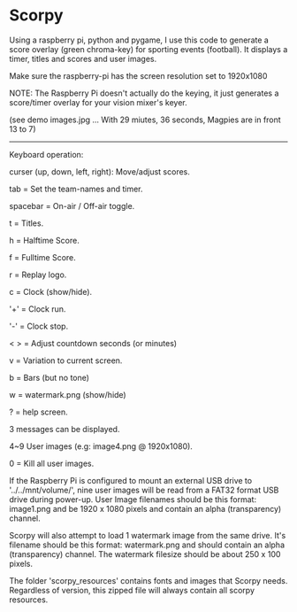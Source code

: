 # Scorpy

Using a raspberry pi, python and pygame, I use this code to generate a score overlay (green chroma-key) for sporting events (football). It displays a timer, titles and scores and user images.

Make sure the raspberry-pi has the screen resolution set to 1920x1080

NOTE: The Raspberry Pi doesn't actually do the keying, it just generates a score/timer overlay for your vision mixer's keyer.

(see demo images.jpg   ... With 29 miutes, 36 seconds, Magpies are in front 13 to 7)

___________________________________
Keyboard operation:

curser (up, down, left, right): Move/adjust scores.

tab = Set the team-names and timer.

spacebar = On-air / Off-air toggle.

t = Titles.

h = Halftime Score.

f = Fulltime Score.

r = Replay logo.

c = Clock (show/hide).

'+' = Clock run.

'-' = Clock stop.

<  > = Adjust countdown seconds (or minutes)

v = Variation to current screen.

b = Bars (but no tone)

w = watermark.png (show/hide)

? = help screen.

3 messages can be displayed.

4~9 User images (e.g:  image4.png @ 1920x1080).

0 = Kill all user images.

If the Raspberry Pi is configured to mount an external
USB drive to '../../mnt/volume/', nine user images will be
read from a FAT32 format USB drive during power-up.
User Image filenames should be this format:  image1.png
and be 1920 x 1080 pixels and contain an alpha (transparency) channel.

Scorpy will also attempt to load 1 watermark image from the same drive.
It's filename should be this format:  watermark.png
and should contain an alpha (transparency) channel.
The watermark filesize should be about 250 x 100 pixels.


The folder 'scorpy_resources' contains fonts and images that Scorpy needs. Regardless of version, this zipped file will always contain all scorpy resources.



